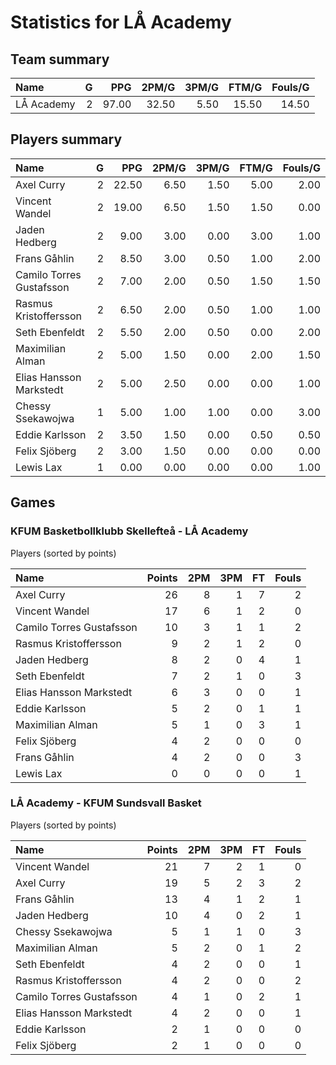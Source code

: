 # Statistics for LÅ Academy

## Team summary

| Name | G | PPG | 2PM/G | 3PM/G | FTM/G | Fouls/G |
|:-----|--:|----:|------:|------:|------:|--------:|
| LÅ Academy | 2 | 97.00 | 32.50 | 5.50 | 15.50 | 14.50 |

## Players summary

| Name | G | PPG | 2PM/G | 3PM/G | FTM/G | Fouls/G |
|:-----|--:|----:|------:|------:|------:|--------:|
| Axel Curry | 2 | 22.50 | 6.50 | 1.50 | 5.00 | 2.00 |
| Vincent Wandel | 2 | 19.00 | 6.50 | 1.50 | 1.50 | 0.00 |
| Jaden Hedberg | 2 | 9.00 | 3.00 | 0.00 | 3.00 | 1.00 |
| Frans Gåhlin | 2 | 8.50 | 3.00 | 0.50 | 1.00 | 2.00 |
| Camilo Torres Gustafsson | 2 | 7.00 | 2.00 | 0.50 | 1.50 | 1.50 |
| Rasmus Kristoffersson | 2 | 6.50 | 2.00 | 0.50 | 1.00 | 1.00 |
| Seth Ebenfeldt | 2 | 5.50 | 2.00 | 0.50 | 0.00 | 2.00 |
| Maximilian Alman | 2 | 5.00 | 1.50 | 0.00 | 2.00 | 1.50 |
| Elias Hansson Markstedt | 2 | 5.00 | 2.50 | 0.00 | 0.00 | 1.00 |
| Chessy Ssekawojwa | 1 | 5.00 | 1.00 | 1.00 | 0.00 | 3.00 |
| Eddie Karlsson | 2 | 3.50 | 1.50 | 0.00 | 0.50 | 0.50 |
| Felix Sjöberg | 2 | 3.00 | 1.50 | 0.00 | 0.00 | 0.00 |
| Lewis Lax | 1 | 0.00 | 0.00 | 0.00 | 0.00 | 1.00 |

## Games

### KFUM Basketbollklubb Skellefteå - LÅ Academy

Players (sorted by points)

| Name | Points | 2PM | 3PM | FT | Fouls |
|:-----|-------:|----:|----:|---:|------:|
| Axel Curry | 26 |  8 |  1 |  7 |  2 |
| Vincent Wandel | 17 |  6 |  1 |  2 |  0 |
| Camilo Torres Gustafsson | 10 |  3 |  1 |  1 |  2 |
| Rasmus Kristoffersson |  9 |  2 |  1 |  2 |  0 |
| Jaden Hedberg |  8 |  2 |  0 |  4 |  1 |
| Seth Ebenfeldt |  7 |  2 |  1 |  0 |  3 |
| Elias Hansson Markstedt |  6 |  3 |  0 |  0 |  1 |
| Eddie Karlsson |  5 |  2 |  0 |  1 |  1 |
| Maximilian Alman |  5 |  1 |  0 |  3 |  1 |
| Felix Sjöberg |  4 |  2 |  0 |  0 |  0 |
| Frans Gåhlin |  4 |  2 |  0 |  0 |  3 |
| Lewis Lax |  0 |  0 |  0 |  0 |  1 |

### LÅ Academy - KFUM Sundsvall Basket

Players (sorted by points)

| Name | Points | 2PM | 3PM | FT | Fouls |
|:-----|-------:|----:|----:|---:|------:|
| Vincent Wandel | 21 |  7 |  2 |  1 |  0 |
| Axel Curry | 19 |  5 |  2 |  3 |  2 |
| Frans Gåhlin | 13 |  4 |  1 |  2 |  1 |
| Jaden Hedberg | 10 |  4 |  0 |  2 |  1 |
| Chessy Ssekawojwa |  5 |  1 |  1 |  0 |  3 |
| Maximilian Alman |  5 |  2 |  0 |  1 |  2 |
| Seth Ebenfeldt |  4 |  2 |  0 |  0 |  1 |
| Rasmus Kristoffersson |  4 |  2 |  0 |  0 |  2 |
| Camilo Torres Gustafsson |  4 |  1 |  0 |  2 |  1 |
| Elias Hansson Markstedt |  4 |  2 |  0 |  0 |  1 |
| Eddie Karlsson |  2 |  1 |  0 |  0 |  0 |
| Felix Sjöberg |  2 |  1 |  0 |  0 |  0 |

